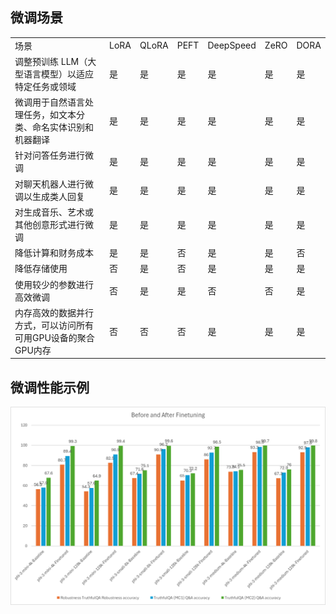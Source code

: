 ## 微调场景

| | | | | | | |
|-|-|-|-|-|-|-|
|场景|LoRA|QLoRA|PEFT|DeepSpeed|ZeRO|DORA|
|调整预训练 LLM（大型语言模型）以适应特定任务或领域|是|是|是|是|是|是|
|微调用于自然语言处理任务，如文本分类、命名实体识别和机器翻译|是|是|是|是|是|是|
|针对问答任务进行微调|是|是|是|是|是|是|
|对聊天机器人进行微调以生成类人回复|是|是|是|是|是|是|
|对生成音乐、艺术或其他创意形式进行微调|是|是|是|是|是|是|
|降低计算和财务成本|是|是|否|是|是|否|
|降低存储使用|否|是|否|是|是|是|
|使用较少的参数进行高效微调|否|是|是|否|否|是|
|内存高效的数据并行方式，可以访问所有可用GPU设备的聚合GPU内存|否|否|否|是|是|是|

## 微调性能示例

![Finetuning Performance](../../../../imgs/04/00/Finetuningexamples.png)
